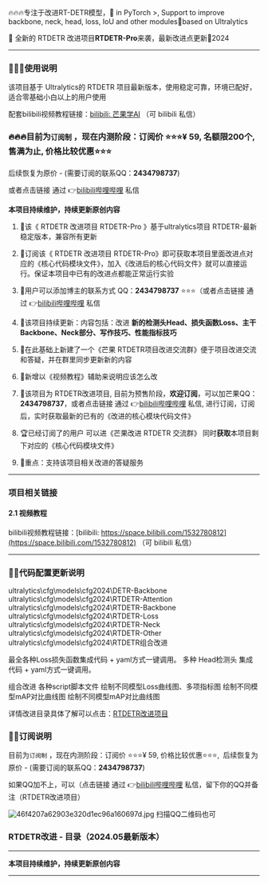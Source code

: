 🔥🔥🔥专注于改进RT-DETR模型，🚀 in PyTorch >, Support to improve backbone, neck, head, loss, IoU and other modules🚀based on Ultralytics



🌟 全新的 RTDETR 改进项目**RTDETR-Pro**来袭，最新改进点更新🚀2024

---

### 🚀🚀🚀使用说明

该项目基于 Ultralytics的 RTDETR 项目最新版本，使用稳定可靠，环境已配好，适合零基础小白以上的用户使用

配套bilibili视频教程链接：[bilibili: 芒果学AI](https://space.bilibili.com/1532780812) （可 bilibili 私信）

### 🔥🔥🔥目前为`订阅制` ，现在内测阶段：订阅价 ⭐⭐⭐¥ 59, 名额限200个, 售满为止, 价格比较优惠⭐⭐⭐

后续恢复为原价 - (需要订阅的联系QQ：**2434798737**) 

或者点击链接 通过 👉[bilibili哔哩哔哩](https://space.bilibili.com/1532780812) 私信

**本项目持续维护，持续更新原创内容**

1.  🍈该《 RTDETR 改进项目 RTDETR-Pro 》基于ultralytics项目 RTDETR-最新稳定版本，兼容所有更新
 
2.  🍉订阅该《 RTDETR 改进项目 RTDETR-Pro》即可获取本项目里面改进点对应的《核心代码模块文件》，加入《改进后的核心代码文件》就可以直接运行。保证本项目中已有的改进点都能正常运行实验 
3.  🏅️用户可以添加博主的联系方式 QQ：**2434798737** ⭐⭐⭐（或者点击链接 通过 👉[bilibili哔哩哔哩](https://space.bilibili.com/1532780812) 私信 
4.  🚀该项目持续更新：内容包括：改进 **新的检测头Head、损失函数Loss、主干Backbone、Neck部分、写作技巧、性能指标技巧** 
5.  🍌在此基础上新建了一个《芒果 RTDETR项目改进交流群》便于项目改进交流和答疑，并在群里同步更新新的内容  
6.  🌰新增以《视频教程》辅助来说明应该怎么改    
7.  🎈该项目为 RTDETR改进项目, 目前为预售阶段，**欢迎订阅**，可以加芒果QQ：**2434798737**，或者点击链接 通过 👉[bilibili哔哩哔哩](https://space.bilibili.com/1532780812) 私信, 进行订阅，订阅后，实时获取最新的已有的《改进的核心模块代码文件》 
8.  🏆已经订阅了的用户 可以进《芒果改进 RTDETR 交流群》 同时**获取**本项目剩下对应的《核心代码模块文件》 
9.  🍊重点：支持该项目相关改进的答疑服务

---

### 项目相关链接
#### 2.1 视频教程

bilibili视频教程链接：[bilibili: https://space.bilibili.com/1532780812](https://space.bilibili.com/1532780812) （可 bilibili 私信）

---

### 🎈🎈代码配置更新说明
ultralytics\cfg\models\cfg2024\DETR-Backbone  
ultralytics\cfg\models\cfg2024\RTDETR-Attention  
ultralytics\cfg\models\cfg2024\RTDETR-Backbone  
ultralytics\cfg\models\cfg2024\RTDETR-Loss  
ultralytics\cfg\models\cfg2024\RTDETR-Neck  
ultralytics\cfg\models\cfg2024\RTDETR-Other  
ultralytics\cfg\models\cfg2024\RTDETR组合改进  

最全各种Loss损失函数集成代码 + yaml方式一键调用。
多种 Head检测头 集成代码 + yaml方式一键调用。

组合改进
各种script脚本文件
绘制不同模型Loss曲线图、多项指标图
绘制不同模型mAP对比曲线图
绘制不同模型mAP对比曲线图

详情改进目录具体了解可以点击：[RTDETR改进项目](https://github.com/iscyy/RTDETR)


### 🏅️🏅️订阅说明
目前为`订阅制` ，现在内测阶段：订阅价 ⭐⭐⭐¥ 59, 价格比较优惠⭐⭐⭐,  后续恢复为原价 - (需要订阅的联系QQ：**2434798737**)

如果QQ加不上，可以（点击链接 通过 👉[bilibili哔哩哔哩](https://space.bilibili.com/1532780812) 私信，留下你的QQ并备注（RTDETR改进项目）

![46f4207a62903e320d1ec96a160697d.jpg](https://cdn.nlark.com/yuque/0/2024/jpeg/42553146/1711106875724-81fbf441-e6b2-4a67-b98d-76ac81c19909.jpeg?x-oss-process=image%2Fwatermark%2Ctype_d3F5LW1pY3JvaGVp%2Csize_24%2Ctext_dWx0cmFseXRpY3NQcm8%3D%2Ccolor_FFFFFF%2Cshadow_50%2Ct_80%2Cg_se%2Cx_10%2Cy_10%2Fformat%2Cwebp)
扫描QQ二维码也可
### RTDETR改进 - 目录（2024.05最新版本）

---

**本项目持续维护，持续更新原创内容**

---
